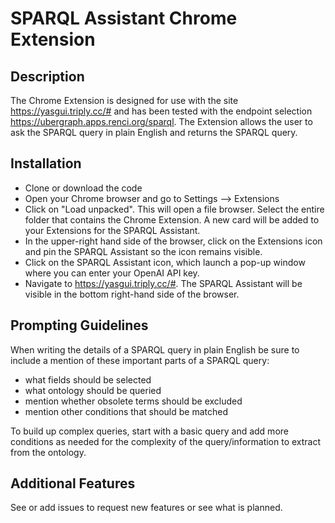 # SPARQL Assistant Chrome Extension

## Description
The Chrome Extension is designed for use with the site https://yasgui.triply.cc/# and has been tested with the endpoint selection https://ubergraph.apps.renci.org/sparql. The Extension allows the user to ask the SPARQL query in plain English and returns the SPARQL query.

## Installation
- Clone or download the code
- Open your Chrome browser and go to Settings --> Extensions
- Click on "Load unpacked". This will open a file browser. Select the entire folder that contains the Chrome Extension. A new card will be added to your Extensions for the SPARQL Assistant.
- In the upper-right hand side of the browser, click on the Extensions icon and pin the SPARQL Assistant so the icon remains visible.
- Click on the SPARQL Assistant icon, which launch a pop-up window where you can enter your OpenAI API key.
- Navigate to https://yasgui.triply.cc/#. The SPARQL Assistant will be visible in the bottom right-hand side of the browser.


## Prompting Guidelines
When writing the details of a SPARQL query in plain English be sure to include a mention of these important parts of a SPARQL query:
- what fields should be selected
- what ontology should be queried
- mention whether obsolete terms should be excluded
- mention other conditions that should be matched

To build up complex queries, start with a basic query and add more conditions as needed for the complexity of the query/information to extract from the ontology.


## Additional Features
See or add issues to request new features or see what is planned.
